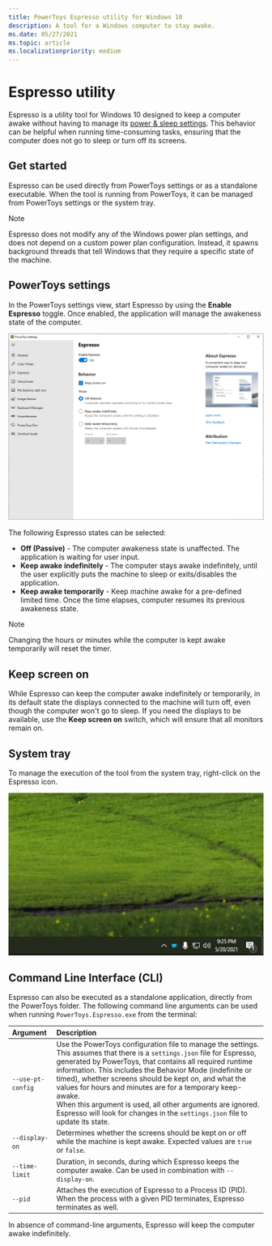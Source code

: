 ```yaml
---
title: PowerToys Espresso utility for Windows 10
description: A tool for a Windows computer to stay awake.
ms.date: 05/27/2021
ms.topic: article
ms.localizationpriority: medium
---
```


# Espresso utility

Espresso is a utility tool for Windows 10 designed to keep a computer awake without having to manage its [power & sleep settings](https://support.microsoft.com/windows/how-to-adjust-power-and-sleep-settings-26f623b5-4fcc-4194-863d-b824e5ea7679). This behavior can be helpful when running time-consuming tasks, ensuring that the computer does not go to sleep or turn off its screens.

## Get started

Espresso can be used directly from PowerToys settings or as a standalone executable. When the tool is running from PowerToys, it can be managed from PowerToys settings or the system tray.

> [!NOTE]
> Espresso does not modify any of the Windows power plan settings, and does not depend on a custom power plan configuration. Instead, it spawns background threads that tell Windows that they require a specific state of the machine.

## PowerToys settings

In the PowerToys settings view, start Espresso by using the **Enable Espresso** toggle. Once enabled, the application will manage the awakeness state of the computer.

![A screenshot of the Espresso settings](../images/powertoys-espresso.png)

The following Espresso states can be selected:

- **Off (Passive)** - The computer awakeness state is unaffected. The application is waiting for user input.
- **Keep awake indefinitely** - The computer stays awake indefinitely, until the user explicitly puts the machine to sleep or exits/disables the application.
- **Keep awake temporarily** - Keep machine awake for a pre-defined limited time. Once the time elapses, computer resumes its previous awakeness state.

> [!NOTE]
> Changing the hours or minutes while the computer is kept awake temporarily will reset the timer.

## Keep screen on

While Espresso can keep the computer awake indefinitely or temporarily, in its default state the displays connected to the machine will turn off, even though the computer won't go to sleep. If you need the displays to be available, use the **Keep screen on** switch, which will ensure that all monitors remain on.

## System tray

To manage the execution of the tool from the system tray, right-click on the Espresso icon.

![Espresso settings managed from the system tray on Windows 10](../images/powertoys-espresso-tray.gif)

## Command Line Interface (CLI)

Espresso can also be executed as a standalone application, directly from the PowerToys folder. The following command line arguments can be used when running `PowerToys.Espresso.exe` from the terminal:

| Argument          | Description |
|:------------------|:------------|
| `--use-pt-config` | Use the PowerToys configuration file to manage the settings. This assumes that there is a `settings.json` file for Espresso, generated by PowerToys, that contains all required runtime information. This includes the Behavior Mode (indefinite or timed), whether screens should be kept on, and what the values for hours and minutes are for a temporary keep-awake.<br/>When this argument is used, all other arguments are ignored. Espresso will look for changes in the `settings.json` file to update its state. |
| `--display-on`    | Determines whether the screens should be kept on or off while the machine is kept awake. Expected values are `true` or `false`. |
| `--time-limit`    | Duration, in seconds, during which Espresso keeps the computer awake. Can be used in combination with `--display-on`. |
| `--pid`           | Attaches the execution of Espresso to a Process ID (PID). When the process with a given PID terminates, Espresso terminates as well. |

In absence of command-line arguments, Espresso will keep the computer awake indefinitely.
